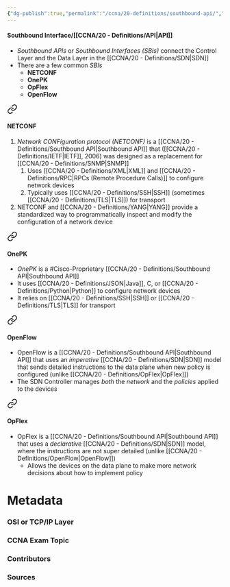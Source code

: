 ```yaml
---
{"dg-publish":true,"permalink":"/ccna/20-definitions/southbound-api/","tags":["defs_ccna"],"created":"2023-11-04T12:45:23.000-07:00","updated":"2023-11-08T14:27:35.935-08:00"}
---
```


#### Southbound Interface/[[CCNA/20 - Definitions/API\|API]]
- *Southbound APIs* or *Southbound Interfaces (SBIs)* connect the Control Layer and the Data Layer in the [[CCNA/20 - Definitions/SDN\|SDN]]
- There are a few common *SBIs* 
	- **NETCONF**
	- **OnePK**
	- **OpFlex**
	- **OpenFlow**


<div class="transclusion internal-embed is-loaded"><a class="markdown-embed-link" href="/ccna/20-definitions/netconf/#netconf" aria-label="Open link"><svg xmlns="http://www.w3.org/2000/svg" width="24" height="24" viewBox="0 0 24 24" fill="none" stroke="currentColor" stroke-width="2" stroke-linecap="round" stroke-linejoin="round" class="svg-icon lucide-link"><path d="M10 13a5 5 0 0 0 7.54.54l3-3a5 5 0 0 0-7.07-7.07l-1.72 1.71"></path><path d="M14 11a5 5 0 0 0-7.54-.54l-3 3a5 5 0 0 0 7.07 7.07l1.71-1.71"></path></svg></a><div class="markdown-embed">



#### NETCONF
1. *Network CONFiguration protocol (NETCONF)* is a [[CCNA/20 - Definitions/Southbound API\|Southbound API]] that  ([[CCNA/20 - Definitions/IETF\|IETF]], 2006) was designed as a replacement for [[CCNA/20 - Definitions/SNMP\|SNMP]]
	1. Uses [[CCNA/20 - Definitions/XML\|XML]] and [[CCNA/20 - Definitions/RPC\|RPCs (Remote Procedure Calls)]] to configure network devices
	2. Typically uses [[CCNA/20 - Definitions/SSH\|SSH]] (sometimes [[CCNA/20 - Definitions/TLS\|TLS]]) for transport
2. NETCONF and [[CCNA/20 - Definitions/YANG\|YANG]] provide a standardized way to programmatically inspect and modify the configuration of a network device





</div></div>


<div class="transclusion internal-embed is-loaded"><a class="markdown-embed-link" href="/ccna/20-definitions/one-pk/#one-pk" aria-label="Open link"><svg xmlns="http://www.w3.org/2000/svg" width="24" height="24" viewBox="0 0 24 24" fill="none" stroke="currentColor" stroke-width="2" stroke-linecap="round" stroke-linejoin="round" class="svg-icon lucide-link"><path d="M10 13a5 5 0 0 0 7.54.54l3-3a5 5 0 0 0-7.07-7.07l-1.72 1.71"></path><path d="M14 11a5 5 0 0 0-7.54-.54l-3 3a5 5 0 0 0 7.07 7.07l1.71-1.71"></path></svg></a><div class="markdown-embed">



#### OnePK
- *OnePK* is a #Cisco-Proprietary [[CCNA/20 - Definitions/Southbound API\|Southbound API]]
- It uses [[CCNA/20 - Definitions/JSON\|Java]], C, or [[CCNA/20 - Definitions/Python\|Python]] to configure network devices
- It relies on [[CCNA/20 - Definitions/SSH\|SSH]] or [[CCNA/20 - Definitions/TLS\|TLS]] for transport







</div></div>


<div class="transclusion internal-embed is-loaded"><a class="markdown-embed-link" href="/ccna/20-definitions/open-flow/#open-flow" aria-label="Open link"><svg xmlns="http://www.w3.org/2000/svg" width="24" height="24" viewBox="0 0 24 24" fill="none" stroke="currentColor" stroke-width="2" stroke-linecap="round" stroke-linejoin="round" class="svg-icon lucide-link"><path d="M10 13a5 5 0 0 0 7.54.54l3-3a5 5 0 0 0-7.07-7.07l-1.72 1.71"></path><path d="M14 11a5 5 0 0 0-7.54-.54l-3 3a5 5 0 0 0 7.07 7.07l1.71-1.71"></path></svg></a><div class="markdown-embed">



#### OpenFlow
- OpenFlow is a [[CCNA/20 - Definitions/Southbound API\|Southbound API]] that uses an *imperative* [[CCNA/20 - Definitions/SDN\|SDN]] model that sends detailed instructions to the data plane when new policy is configured (unlike [[CCNA/20 - Definitions/OpFlex\|OpFlex]])
- The SDN Controller manages *both* the *network* and the *policies* applied to the devices







</div></div>


<div class="transclusion internal-embed is-loaded"><a class="markdown-embed-link" href="/ccna/20-definitions/op-flex/#op-flex" aria-label="Open link"><svg xmlns="http://www.w3.org/2000/svg" width="24" height="24" viewBox="0 0 24 24" fill="none" stroke="currentColor" stroke-width="2" stroke-linecap="round" stroke-linejoin="round" class="svg-icon lucide-link"><path d="M10 13a5 5 0 0 0 7.54.54l3-3a5 5 0 0 0-7.07-7.07l-1.72 1.71"></path><path d="M14 11a5 5 0 0 0-7.54-.54l-3 3a5 5 0 0 0 7.07 7.07l1.71-1.71"></path></svg></a><div class="markdown-embed">



#### OpFlex
- OpFlex  is a [[CCNA/20 - Definitions/Southbound API\|Southbound API]] that uses a *declarative* [[CCNA/20 - Definitions/SDN\|SDN]] model, where the instructions are not super detailed (unlike [[CCNA/20 - Definitions/OpenFlow\|OpenFlow]])
	- Allows the devices on the data plane to make more network decisions about how to implement policy







</div></div>








# Metadata
### OSI or TCP/IP Layer

### CCNA Exam Topic

### Contributors

### Sources

